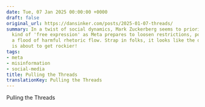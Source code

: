 ```yaml
---
date: Tue, 07 Jan 2025 00:00:00 +0000
draft: false
original_url: https://dansinker.com/posts/2025-01-07-threads/
summary: In a twist of social dynamics, Mark Zuckerberg seems to prioritize a different
  kind of 'free expression' as Meta prepares to loosen restrictions, potentially letting
  a flood of harmful rhetoric flow. Strap in folks, it looks like the digital landscape
  is about to get rockier!
tags:
- meta
- misinformation
- social-media
title: Pulling the Threads
translationKey: Pulling the Threads
---
```


Pulling the Threads